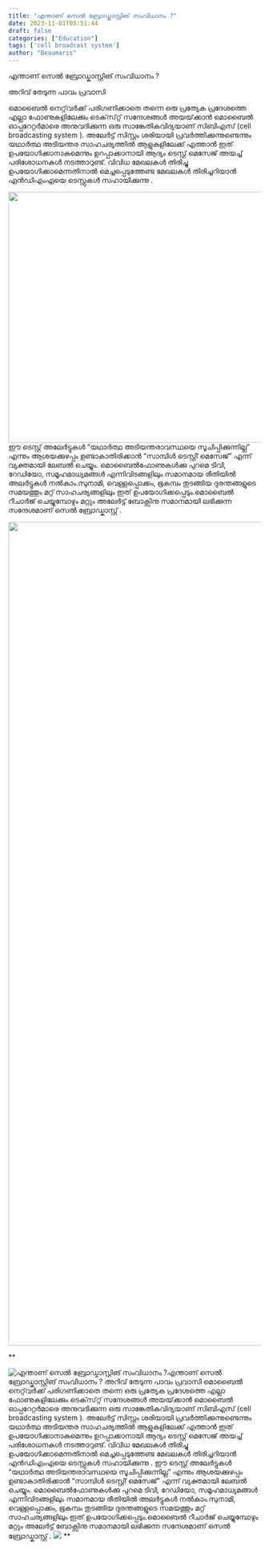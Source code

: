```yaml
---
title: "എന്താണ് സെൽ ബ്രോഡ്കാസ്റ്റിങ് സംവിധാനം ?"
date: 2023-11-01T05:51:44
draft: false
categories: ["Education"]
tags: ['cell broadcast system']
author: "Beaumaris"
---
```


എന്താണ് സെൽ ബ്രോഡ്കാസ്റ്റിങ് സംവിധാനം ?

അറിവ് തേടുന്ന പാവം പ്രവാസി

മൊബൈൽ നെറ്റ്‌വർക്ക് പരിഗണിക്കാതെ തന്നെ ഒരു പ്രത്യേക പ്രദേശത്തെ എല്ലാ ഫോണുകളിലേക്കും ടെക്‌സ്‌റ്റ് സന്ദേശങ്ങൾ അയയ്‌ക്കാൻ മൊബൈൽ ഓപ്പറേറ്റർമാരെ അനുവദിക്കുന്ന ഒരു സാങ്കേതികവിദ്യയാണ് സിബിഎസ് (cell broadcasting system ). അലേർട്ട് സിസ്റ്റം ശരിയായി പ്രവർത്തിക്കുന്നുണ്ടെന്നും യഥാർത്ഥ അടിയന്തര സാഹചര്യത്തിൽ ആളുകളിലേക്ക് എത്താൻ ഇത് ഉപയോഗിക്കാനാകുമെന്നും ഉറപ്പാക്കാനായി ആദ്യം ടെസ്റ്റ് മെസേജ് അയച്ച് പരിശോധനകൾ നടത്താറുണ്ട്. വിവിധ മേഖലകൾ തിരിച്ചു ഉപയോഗിക്കാമെന്നതിനാൽ മെച്ചപ്പെടുത്തേണ്ട മേഖലകൾ തിരിച്ചറിയാൻ എൻഡിഎംഎയെ ടെസ്റ്റുകൾ സഹായിക്കുന്നു .

<img class="size-full wp-image-427667 aligncenter" src="https://cdn.boolokam.com/articles/2023/11/wfw.webp" alt="" width="968" height="500" />ഈ ടെസ്റ്റ് അലേർട്ടുകൾ “യഥാർത്ഥ അടിയന്തരാവസ്ഥയെ സൂചിപ്പിക്കുന്നില്ല” എന്നും ആശയക്കുഴപ്പം ഉണ്ടാകാതിരിക്കാൻ “സാമ്പിൾ ടെസ്റ്റി് മെസേജ്” എന്ന് വ്യക്തമായി ലേബൽ ചെയ്യും.
മൊബൈൽഫോണുകൾക്കു പുറമെ ടിവി, റേഡിയോ, സമൂഹമാധ്യമങ്ങൾ എന്നിവിടങ്ങളിലും സമാനമായ രീതിയിൽ അലർട്ടുകൾ നൽകാം.സുനാമി, വെള്ളപ്പൊക്കം, ഭൂകമ്പം തുടങ്ങിയ ദുരന്തങ്ങളുടെ സമയത്തും മറ്റ് സാഹചര്യങ്ങളിലും ഇത് ഉപയോഗിക്കപ്പെടും.മൊബൈൽ റീചാർജ് ചെയ്യുമ്പോഴും മറ്റും അലേർട്ട് ബോക്സിനു സമാനമായി ലഭിക്കുന്ന സന്ദേശമാണ് സെൽ ബ്രോഡ്കാസ്റ്റ് .

<img class="alignnone size-full wp-image-427668" src="https://cdn.boolokam.com/articles/2023/11/fffwf.jpg" alt="" width="2048" height="1643" />

**


![എന്താണ് സെൽ ബ്രോഡ്കാസ്റ്റിങ് സംവിധാനം ?](https://cdn.boolokam.com/articles/2023/11/wfw.webp)എന്താണ് സെൽ ബ്രോഡ്കാസ്റ്റിങ് സംവിധാനം ? അറിവ് തേടുന്ന പാവം പ്രവാസി മൊബൈൽ നെറ്റ്‌വർക്ക് പരിഗണിക്കാതെ തന്നെ ഒരു പ്രത്യേക പ്രദേശത്തെ എല്ലാ ഫോണുകളിലേക്കും ടെക്‌സ്‌റ്റ് സന്ദേശങ്ങൾ അയയ്‌ക്കാൻ മൊബൈൽ ഓപ്പറേറ്റർമാരെ അനുവദിക്കുന്ന ഒരു സാങ്കേതികവിദ്യയാണ് സിബിഎസ് (cell broadcasting system ). അലേർട്ട് സിസ്റ്റം ശരിയായി പ്രവർത്തിക്കുന്നുണ്ടെന്നും യഥാർത്ഥ അടിയന്തര സാഹചര്യത്തിൽ ആളുകളിലേക്ക് എത്താൻ ഇത് ഉപയോഗിക്കാനാകുമെന്നും ഉറപ്പാക്കാനായി ആദ്യം ടെസ്റ്റ് മെസേജ് അയച്ച് പരിശോധനകൾ നടത്താറുണ്ട്. വിവിധ മേഖലകൾ തിരിച്ചു ഉപയോഗിക്കാമെന്നതിനാൽ മെച്ചപ്പെടുത്തേണ്ട മേഖലകൾ തിരിച്ചറിയാൻ എൻഡിഎംഎയെ ടെസ്റ്റുകൾ സഹായിക്കുന്നു . ഈ ടെസ്റ്റ് അലേർട്ടുകൾ “യഥാർത്ഥ അടിയന്തരാവസ്ഥയെ സൂചിപ്പിക്കുന്നില്ല” എന്നും ആശയക്കുഴപ്പം ഉണ്ടാകാതിരിക്കാൻ “സാമ്പിൾ ടെസ്റ്റി് മെസേജ്” എന്ന് വ്യക്തമായി ലേബൽ ചെയ്യും. മൊബൈൽഫോണുകൾക്കു പുറമെ ടിവി, റേഡിയോ, സമൂഹമാധ്യമങ്ങൾ എന്നിവിടങ്ങളിലും സമാനമായ രീതിയിൽ അലർട്ടുകൾ നൽകാം.സുനാമി, വെള്ളപ്പൊക്കം, ഭൂകമ്പം തുടങ്ങിയ ദുരന്തങ്ങളുടെ സമയത്തും മറ്റ് സാഹചര്യങ്ങളിലും ഇത് ഉപയോഗിക്കപ്പെടും.മൊബൈൽ റീചാർജ് ചെയ്യുമ്പോഴും മറ്റും അലേർട്ട് ബോക്സിനു സമാനമായി ലഭിക്കുന്ന സന്ദേശമാണ് സെൽ ബ്രോഡ്കാസ്റ്റ് . ![](https://cdn.boolokam.com/articles/2023/11/fffwf.jpg) **
